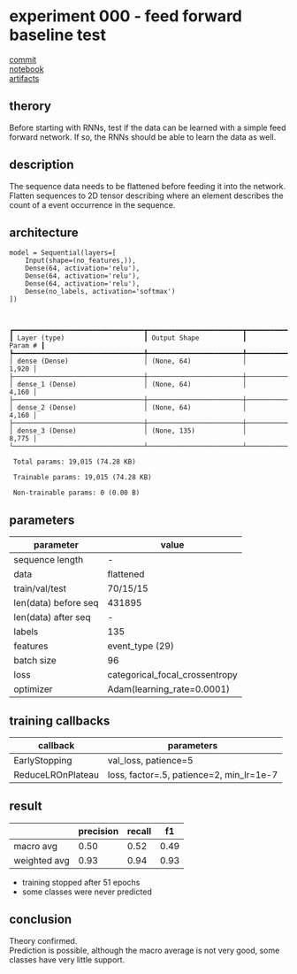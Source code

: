 # experiment 000 - feed forward baseline test

[commit](https://github.com/JannikRosendahl/bachelor_thesis_models/tree/cc2322f290761cb15dd3c2bb7e9af1ed4175682a)  
[notebook](https://github.com/JannikRosendahl/bachelor_thesis_models/blob/cc2322f290761cb15dd3c2bb7e9af1ed4175682a/ffn.ipynb)  
[artifacts](https://github.com/JannikRosendahl/bachelor_thesis_models/tree/cc2322f290761cb15dd3c2bb7e9af1ed4175682a/saves/fnn)

## therory
Before starting with RNNs, test if the data can be learned with a simple feed forward network. If so, the RNNs should be able to learn the data as well.

## description
The sequence data needs to be flattened before feeding it into the network. Flatten sequences to 2D tensor describing where an element describes the count of a event occurrence in the sequence.

## architecture
```
model = Sequential(layers=[
    Input(shape=(no_features,)),
    Dense(64, activation='relu'),
    Dense(64, activation='relu'),
    Dense(64, activation='relu'),
    Dense(no_labels, activation='softmax')
])
```
```


┏━━━━━━━━━━━━━━━━━━━━━━━━━━━━━━━━━┳━━━━━━━━━━━━━━━━━━━━━━━━┳━━━━━━━━━━━━━━━┓
┃ Layer (type)                    ┃ Output Shape           ┃       Param # ┃
┡━━━━━━━━━━━━━━━━━━━━━━━━━━━━━━━━━╇━━━━━━━━━━━━━━━━━━━━━━━━╇━━━━━━━━━━━━━━━┩
│ dense (Dense)                   │ (None, 64)             │         1,920 │
├─────────────────────────────────┼────────────────────────┼───────────────┤
│ dense_1 (Dense)                 │ (None, 64)             │         4,160 │
├─────────────────────────────────┼────────────────────────┼───────────────┤
│ dense_2 (Dense)                 │ (None, 64)             │         4,160 │
├─────────────────────────────────┼────────────────────────┼───────────────┤
│ dense_3 (Dense)                 │ (None, 135)            │         8,775 │
└─────────────────────────────────┴────────────────────────┴───────────────┘

 Total params: 19,015 (74.28 KB)

 Trainable params: 19,015 (74.28 KB)

 Non-trainable params: 0 (0.00 B)
```

## parameters
| parameter            | value                          |
|----------------------|--------------------------------|
| sequence length      | -                              |
| data                 | flattened                      |
| train/val/test       | 70/15/15                       |
| len(data) before seq | 431895                         |
| len(data) after seq  | -                         |
| labels               | 135                            |
| features             | event_type (29)                |
| batch size           | 96                             |
| loss                 | categorical_focal_crossentropy |
| optimizer            | Adam(learning_rate=0.0001)     |

## training callbacks
| callback          | parameters                               |
|-------------------|------------------------------------------|
| EarlyStopping     | val_loss, patience=5                     |
| ReduceLROnPlateau | loss, factor=.5, patience=2, min_lr=1e-7 |

## result
|              | precision | recall | f1   |
|--------------|-----------|--------|------|
| macro avg    | 0.50      | 0.52   | 0.49 |
| weighted avg | 0.93      | 0.94   | 0.93 |

- training stopped after 51 epochs
- some classes were never predicted


## conclusion
Theory confirmed.  
Prediction is possible, although the macro average is not very good, some classes have very little support.